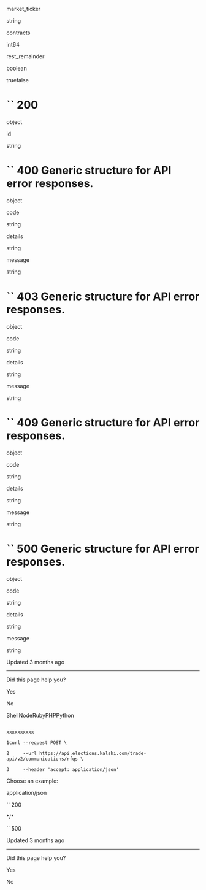 market\_ticker

string

contracts

int64

rest\_remainder

boolean

truefalse

# `` 200

object

id

string

# `` 400      Generic structure for API error responses.

object

code

string

details

string

message

string

# `` 403      Generic structure for API error responses.

object

code

string

details

string

message

string

# `` 409      Generic structure for API error responses.

object

code

string

details

string

message

string

# `` 500      Generic structure for API error responses.

object

code

string

details

string

message

string

Updated 3 months ago

* * *

Did this page help you?

Yes

No

ShellNodeRubyPHPPython

```

xxxxxxxxxx

1curl --request POST \

2     --url https://api.elections.kalshi.com/trade-api/v2/communications/rfqs \

3     --header 'accept: application/json'

```

Choose an example:

application/json

`` 200

\*/\*

`` 500

Updated 3 months ago

* * *

Did this page help you?

Yes

No